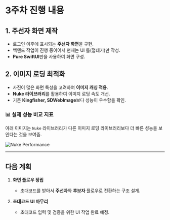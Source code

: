 # 3주차 진행 내용

## 1. 주선자 화면 제작  
- 로그인 이후에 표시되는 **주선자 화면**을 구현.  
- 백엔드 작업이 진행 중이어서 현재는 UI 틀(껍데기)만 작성.  
- **Pure SwiftUI**만을 사용하여 화면 구성.  

## 2. 이미지 로딩 최적화  
- 사진이 많은 화면 특성을 고려하여 **이미지 캐싱 적용**.  
- **Nuke 라이브러리**를 활용하여 이미지 로딩 속도 개선.  
- 기존 **Kingfisher, SDWebImage**보다 성능이 우수함을 확인.  

### 📊 실제 성능 비교 지표  
아래 이미지는 `Nuke` 라이브러리가 다른 이미지 로딩 라이브러리보다 더 빠른 성능을 보인다는 것을 보여줌.  

![Nuke Performance](https://github.com/user-attachments/assets/680f5ea8-2e4c-4a8e-8843-273040e6604a)

---

## 다음 계획  
1. **화면 플로우 정립**  
   - 초대코드를 받아서 **주선자**와 **후보자** 플로우로 전환하는 구조 설계.  

2. **초대코드 UI 마무리**  
   - 초대코드 입력 및 검증을 위한 UI 작업 완료 예정.  